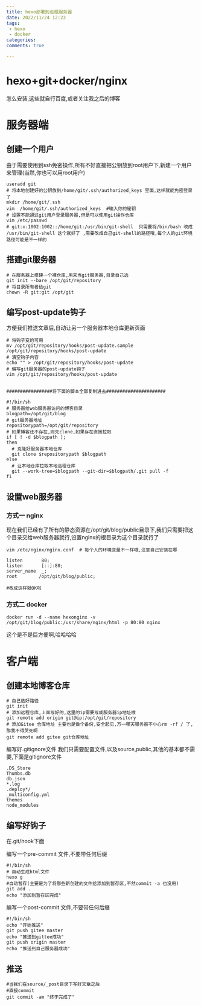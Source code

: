 ```yaml
---
title: hexo部署到远程服务器
date: 2022/11/24 12:23
tags: 
 - hexo 
 - docker 
categories:
comments: true

---
```


# hexo+git+docker/nginx

怎么安装,这些就自行百度,或者关注我之后的博客

# 服务器端

## 创建一个用户

由于需要使用到ssh免密操作,所有不好直接把公钥放到root用户下,新建一个用户来管理(当然,你也可以用root用户)

```shell
useradd git
# 将本地创建好的公钥放到/home/git/.ssh/authorized_keys 里面,这样就能免密登录了
mkdir /home/git/.ssh
vim  /home/git/.ssh/authorized_keys  #输入你的秘钥
# 设置不能通过git用户登录服务器,但是可以使用git操作仓库
vim /etc/passwd
# git:x:1002:1002::/home/git:/usr/bin/git-shell  只需要将/bin/bash 改成 /usr/bin/git-shell 这个就好了 ,需要改成自己git-shell的路径哦,每个人的git环境路径可能是不一样的
```

##  搭建git服务器

```shell
# 在服务器上搭建一个裸仓库,用来当git服务器,目录自己选
git init --bare /opt/git/repository 
# 将目录所有者给git
chown -R git:git /opt/git 
```

## 编写post-update钩子

方便我们推送文章后,自动让另一个服务器本地仓库更新页面

```shell
# 将钩子变的可用
mv /opt/git/repository/hooks/post-update.sample /opt/git/repository/hooks/post-update
# 清空钩子内容
echo "" > /opt/git/repository/hooks/post-update
# 编写git服务器的post-update钩子
vim /opt/git/repository/hooks/post-update


#################将下面的脚本全部复制进去######################

#!/bin/sh
# 服务器给web服务器访问的博客目录
blogpath=/opt/git/blog
# git服务器地址
repositorypath=/opt/git/repository
# 如果博客还不存在,则先clone,如果存在直接拉取
if [ ! -d $blogpath ]; 
then
  # 克隆好服务器本地仓库
  git clone $repositorypath $blogpath
else
  # 让本地仓库拉取本地远程仓库
  git --work-tree=$blogpath --git-dir=$blogpath/.git pull -f
fi

```

## 设置web服务器

### 方式一  nginx

现在我们已经有了所有的静态资源在/opt/git/blog/public目录下,我们只需要把这个目录交给web服务器就行,设置nginx的根目录为这个目录就行了

```shell
vim /etc/nginx/nginx.conf  # 每个人的环境变量不一样哦,注意自己安装在哪

listen       80;
listen       [::]:80;
server_name  _;
root        /opt/git/blog/public;

#改成这样就OK啦

```

### 方式二 docker

```shell
docker run -d --name hexonginx -v /opt/git/blog/public:/usr/share/nginx/html -p 80:80 nginx
```

这个是不是巨方便啊,哈哈哈哈

# 客户端

## 创建本地博客仓库

```shell
# 自己选好路径
git init 
# 添加远程仓库,上面写好的,这里的ip需要写成服务器ip地址哦
git remote add origin git@ip:/opt/git/repository 
# 添加Gitee 仓库地址 主要也是做个备份,安全起见,万一哪天服务器不小心rm -rf / 了,那我不得哭死啊
git remote add gitee git仓库地址
```

编写好.gitignore文件 我们只需要配置文件,以及source,public,其他的基本都不需要,下面是gitignore文件

```shell
.DS_Store
Thumbs.db
db.json
*.log
.deploy*/
_multiconfig.yml
themes
node_modules
```

## 编写好钩子

在.git/hook下面

编写一个pre-commit 文件,不要带任何后缀

```shell
#!/bin/sh
# 自动生成html文件
hexo g
#自动暂存(主要是为了将那些新创建的文件给添加到暂存区,不然commit -a 也没用)
git add .
echo "添加到暂存区完成"
```

编写一个post-commit 文件,不要带任何后缀

```shell
#!/bin/sh
echo "开始推送"
git push gitee master
echo "推送到gittee成功"
git push origin master
echo "推送到自己服务器成功"
```

## 推送

```shell
#当我们在source/_post目录下写好文章之后
#直接commit
git commit -am "终于完成了"
```

